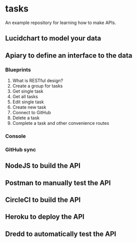 # tasks
An example repository for learning how to make APIs.

## Lucidchart to model your data

## Apiary to define an interface to the data

### Blueprints

1. What is RESTful design?
1. Create a group for tasks
2. Get single task
3. Get all tasks
4. Edit single task
5. Create new task
6. Connect to GitHub
7. Delete a task
8. Complete a task and other convenience routes

### Console

### GitHub sync

## NodeJS to build the API

## Postman to manually test the API

## CircleCI to build the API

## Heroku to deploy the API

## Dredd to automatically test the API
